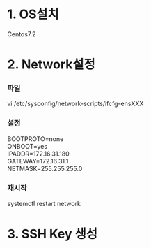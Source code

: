 # 1. OS설치
Centos7.2 <br/>

# 2. Network설정
### 파일
vi /etc/sysconfig/network-scripts/ifcfg-ensXXX <br/>

### 설정
BOOTPROTO=none<br/>
ONBOOT=yes<br/>
IPADDR=172.16.31.180<br/>
GATEWAY=172.16.31.1<br/>
NETMASK=255.255.255.0<br/>

### 재시작
systemctl restart network<br/>

# 3. SSH Key 생성
